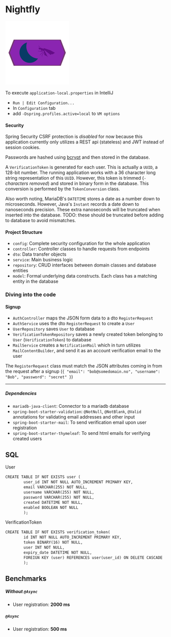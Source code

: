 # Nightfly
![Nightfly](notlogo.png)

To execute `application-local.properties` in IntelliJ
- `Run | Edit Configuration...`
- In `Configuration` tab
- add `-Dspring.profiles.active=local` to `VM options`


#### Security
Spring Security CSRF protection is *disabled* for now because this application currently only utilizes a REST api (stateless) and JWT instead of session cookies.

Passwords are hashed using [bcrypt](https://en.wikipedia.org/wiki/Bcrypt) and then stored in the database.

A `VerificationToken` is generated for each user. This is actually a `UUID`, a 128-bit number. The running application works with a 36 character long string representation of this `UUID`. However, this token is trimmed (`-` *characters removed*) and stored in binary form in the database. This conversion is performed by the `TokenConversion` class.

Also worth noting, MariaDB's `DATETIME` stores a date as a number down to microseconds. However, Java's `Instant` records a date down to nanoseconds precision. These extra nanoseconds will be truncated when inserted into the database. TODO: these should be truncated before adding to database to avoid mismatches.

#### Project Structure
- `config`: Complete security configuration for the whole application
- `controller`: Controller classes to handle requests from endpoints
- `dto`: Data transfer objects
- `service`: Main business logic
- `repository`: CRUD interfaces between domain classes and database entities
- `model`: Formal underlying data constructs. Each class has a matching entity in the database


### Diving into the code

#### Signup
- `AuthController` maps the JSON form data to a dto `RegisterRequest`
- `AuthService` uses the dto `RegisterRequest` to create a `User`
- `UserRepository` saves `User` to database
- `VerificationTokenRepository` saves a newly created token belonging to `User` (`VerificationToken`) to database
- `MailService` creates a `NotificationMail` which in turn utilizes `MailContentBuilder`, and send it as an account verification email to the user 


The `RegisterRequest` class must match the JSON attributes coming in from the request after a signup (`{ "email": "bob@somedomain.no", "username": "Bob", "password": "secret" }`) 

---

##### Dependencies
- `mariadb-java-client`: Connector to a mariadb database
- `spring-boot-starter-validation`: `@NotNull`, `@NotBlank`, `@Valid` annotations for validating email addresses and other input
- `spring-boot-starter-mail`: To send verification email upon user registration
- `spring-boot-starter-thymeleaf`: To send html emails for verifying created users


## SQL
User 
```
CREATE TABLE IF NOT EXISTS user (    
        user_id INT NOT NULL AUTO_INCREMENT PRIMARY KEY,    
        email VARCHAR(255) NOT NULL,    
        username VARCHAR(255) NOT NULL,    
        password VARCHAR(255) NOT NULL,    
        created DATETIME NOT NULL,    
        enabled BOOLEAN NOT NULL    
        );  
```


VerificationToken
```
CREATE TABLE IF NOT EXISTS verification_token(    
        id INT NOT NULL AUTO_INCREMENT PRIMARY KEY,    
        token BINARY(16) NOT NULL,    
        user INT NOT NULL,    
        expiry_date DATETIME NOT NULL,    
        FOREIGN KEY (user) REFERENCES user(user_id) ON DELETE CASCADE    
        );   
```

## Benchmarks

##### Without `@Async`
* User registration: **2000 ms**
##### `@Async`
* User registration: **500 ms**
